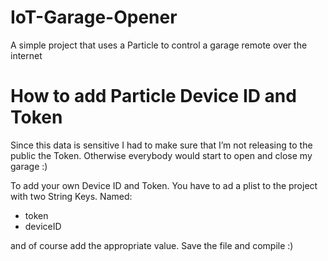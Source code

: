 # IoT-Garage-Opener
A simple project that uses a Particle to control a garage remote over the internet

# How to add Particle Device ID and Token

Since this data is sensitive I had to make sure that I’m not releasing to the public the Token. Otherwise everybody would start to open and close my garage :) 

To add your own Device ID and Token. You have to ad a plist to the project with two String Keys. Named:

- token
- deviceID

and of course add the appropriate value. Save the file and compile :)
